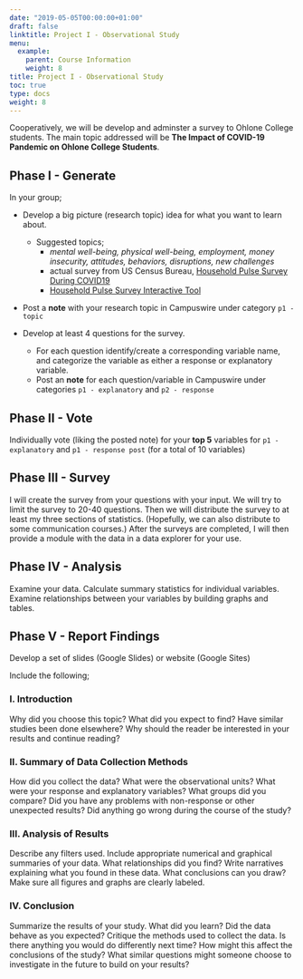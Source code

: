 ```yaml
---
date: "2019-05-05T00:00:00+01:00"
draft: false
linktitle: Project I - Observational Study
menu:
  example:
    parent: Course Information
    weight: 8
title: Project I - Observational Study
toc: true
type: docs
weight: 8
---
```




Cooperatively, we will be develop and adminster a survey to Ohlone College students.  The main topic addressed will be **The Impact of COVID-19 Pandemic on Ohlone College Students**.

## Phase I - Generate 
In your group;
- Develop a big picture (research topic) idea for what you want to learn about.
  - Suggested topics;
    - *mental well-being, physical well-being, employment, money insecurity, attitudes, behaviors, disruptions, new challenges*
    - actual survey from US Census Bureau, [Household Pulse Survey During COVID19](https://www2.census.gov/programs-surveys/demo/technical-documentation/hhp/2020_COVID-19_Household_Pulse_Survey-Week-of-6_11_2020_English.pdf)
    - [Household Pulse Survey Interactive Tool](https://www.census.gov/data-tools/demo/hhp/#/?s_metro=&mapAreaSelector=msa&measures=JLR)
- Post a **note** with your research topic in Campuswire under category `p1 - topic`

- Develop at least 4 questions for the survey. 
    - For each question identify/create a corresponding variable name, and categorize the variable as either a response or explanatory variable.
    - Post an **note** for each question/variable in Campuswire under categories `p1 - explanatory` and `p2 - response`

## Phase II - Vote 
Individually vote (liking the posted note) for your **top 5** variables for `p1 - explanatory` and `p1 - response post` (for a total of 10 variables)

## Phase III -  Survey 
I will create the survey from your questions with your input.  We will try to limit the survey to 20-40 questions.
Then we will distribute the survey to at least my three sections of statistics. (Hopefully, we can also distribute to some communication courses.)  After the surveys are completed, I will then provide a module with the data in a data explorer for your use.

## Phase IV - Analysis
Examine your data.  Calculate summary statistics for individual variables.  Examine relationships between your variables by building graphs and tables.

## Phase V - Report Findings
Develop a set of slides (Google Slides) or website (Google Sites)

Include the following;
### I. Introduction
Why did you choose this topic?  What did you expect to find?  Have similar studies been done elsewhere?  Why should the reader be interested in your results and continue reading?

### II.  Summary of Data Collection Methods 
How did you collect the data?  What were the observational units? What were your response and explanatory variables? What groups did you compare?   Did you have any problems with non-response or other unexpected results?  Did anything go wrong during the course of the study?  
 

### III.  Analysis of Results 
Describe any filters used.  Include appropriate numerical and graphical summaries of your data.  What relationships did you find? Write narratives explaining what you found in these data.   What conclusions can you draw? Make sure all figures and graphs are clearly labeled.
 

### IV. Conclusion 
Summarize the results of your study.  What did you learn?  Did the data behave as you expected?  Critique the methods used to collect the data.  Is there anything you would do differently next time?  How might this affect the conclusions of the study?  What similar questions might someone choose to investigate in the future to build on your results?
